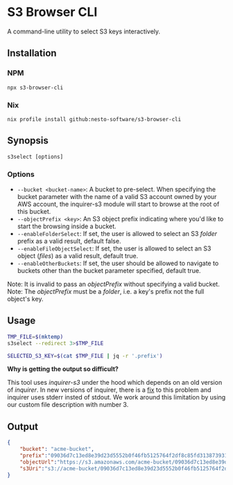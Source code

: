 # S3 Browser CLI

A command-line utility to select S3 keys interactively.

## Installation

### NPM

`npx s3-browser-cli`

### Nix

`nix profile install github:nesto-software/s3-browser-cli`

## Synopsis

`s3select [options]`

### Options

- `--bucket <bucket-name>`: A bucket to pre-select. When specifying the bucket parameter with the name of a valid S3 account owned by your AWS account, the inquirer-s3 module will start to browse at the root of this bucket.
- `--objectPrefix <key>`: An S3 object prefix indicating where you'd like to start the browsing inside a bucket.
- `--enableFolderSelect`: If set, the user is allowed to select an S3 *folder* prefix as a valid result, default false.
- `--enableFileObjectSelect`: If set, the user is allowed to select an S3 object (*files*) as a valid result, default true.
- `--enableOtherBuckets`: If set, the user should be allowed to navigate to buckets other than the bucket parameter specified, default true.

Note: It is invalid to pass an *objectPrefix* without specifying a valid bucket.   
Note: The *objectPrefix* must be a *folder*, i.e. a key's prefix not the full object's key.

## Usage

```bash
TMP_FILE=$(mktemp)
s3select --redirect 3>$TMP_FILE

SELECTED_S3_KEY=$(cat $TMP_FILE | jq -r '.prefix')
```

**Why is getting the output so difficult?**

This tool uses *inquirer-s3* under the hood which depends on an old version of *inquirer*.
In new versions of inquirer, there is a [fix](https://github.com/pnp/cli-microsoft365/issues/5489) to this problem and inquirer uses stderr insted of stdout.
We work around this limitation by using our custom file description with number 3.

## Output

```json
{ 
    "bucket": "acme-bucket",
    "prefix":"09036d7c13ed8e39d23d5552b0f46fb5125764f2df8c85fd313873931631ceff.zip",
    "objectUrl":"https://s3.amazonaws.com/acme-bucket/09036d7c13ed8e39d23d5552b0f46fb5125764f2df8c85fd313873931631ceff.zip",
    "s3Uri":"s3://acme-bucket/09036d7c13ed8e39d23d5552b0f46fb5125764f2df8c85fd313873931631ceff.zip"
}
```
